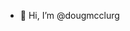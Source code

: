 - 👋 Hi, I’m @dougmcclurg

<!---
dougmcclurg/dougmcclurg is a ✨ special ✨ repository because its `README.md` (this file) appears on your GitHub profile.
You can click the Preview link to take a look at your changes.
--->
